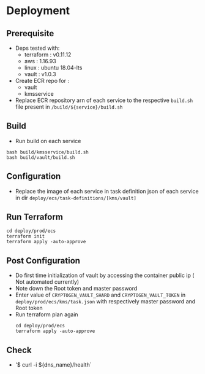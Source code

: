 # Deployment

## Prerequisite
- Deps tested with:
    - terraform : v0.11.12
    - aws       : 1.16.93
    - linux     : ubuntu 18.04-lts
    - vault     : v1.0.3
- Create ECR repo for :
    - vault
    - kmsservice
- Replace ECR repository arn of each service to the respective `build.sh` file present in `/build/${service}/build.sh`

## Build
- Run build on each service
```
bash build/kmsservice/build.sh
bash build/vault/build.sh
```

## Configuration
- Replace the image of each service in task definition json of each service in dir `deploy/ecs/task-definitions/[kms/vault]`

## Run Terraform
```
cd deploy/prod/ecs
terraform init
terraform apply -auto-approve
```

## Post Configuration
- Do first time initialization of vault by accessing the container public ip ( Not automated  currently) 
- Note down the Root token and master password
- Enter value of `CRYPTOGEN_VAULT_SHARD` and `CRYPTOGEN_VAULT_TOKEN` in `deploy/prod/ecs/kms/task.json` with respectively master password and Root token
- Run terraform plan again
    ```
    cd deploy/prod/ecs
    terraform apply -auto-approve
    ```

## Check
- '$ curl -i ${dns_name}/health`